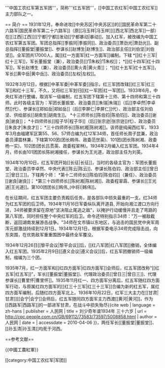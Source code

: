 '''中国工农红军第五军团'''，简称'''红五军团'''，[[中国工农红军|中国工农红军]]主力部队之一。

== 简介 ==
1931年12月，奉命进攻[[中央苏区|中央苏区]]的[[国民革命军第二十六路军|国民革命军第二十六路军]]（原[[冯玉祥|冯玉祥]][[西北军|西北军]]一部）在[[江西|江西]][[宁都|宁都]]发动[[宁都暴动|暴动]]，加入红军，被改编为中国工农红军第五军团。军团总指挥[[季振同|季振同]]、政治委员[[萧劲光|萧劲光]]、副总指挥[[董振堂|董振堂]]、参谋长[[赵博生|赵博生]]、政治部主任[[刘伯坚|刘伯坚]]。全军团共17000人，属[[红一方面军|红一方面军]]编制。下辖
*[[红十三军|红十三军]]，军长董振堂（兼），政治委员[[邝朱权|邝朱权]]；
*[[红十四军|红十四军]]，军长赵博生（兼）、政治委员[[黄火青|黄火青]]；
*[[红十五军|红十五军]]，军长[[黄中岳|黄中岳]]、政治委员[[左权|左权]]。

1932年3月12日，根据[[中革军委|中革军委]]指示，红三军团改辖[[红三军|红三军]]和红十三军，不久，又将红三军划归[[红一军团|红一军团]]。1933年6月，中央红军进行整编，取消军一级编制，红五军团下辖第十三师、第十四师和第三十四师。此时各级主官为：军团长董振堂、政治委员[[朱瑞|朱瑞]]（后[[李卓然|李卓然]]代）、参谋长[[郑如岳|郑如岳]]（后[[李屏仁|李屏仁]]代）、政治部主任刘伯坚、供给部长[[胡南生|胡南生]]。
*十三师师长[[陈伯钧|陈伯钧]]、政治委员[[谢良|谢良]]；
*十四师师长[[程子华|程子华]]（后[[张宗逊|张宗逊]]代）、政治委员[[朱良才|朱良才]]；
*三十四师师长[[陈树湘|陈树湘]]。该师是纯闽西红军，1933年3月由福建军区第55、56、57师合编为红12军34师，首任师长周子昆兼，政治委员谭震林兼，下辖第100团(团长韩伟、政委范世英)、101团(团长陈树湘、政委杨一实)、102团(团长吕贯英、政委程翠林)。1934年2月编入红五军团。1934年4月，师长由101团团长陈树湘接任，参谋长为王光道，政治部主任为刘英。

1934年10月10日，红五军团开始[[长征|长征]]，当时的各级主官为：军团长董振堂、政治委员李卓然、中央代表[[陈云|陈云]]、参谋长陈伯钧、政治部主任[[曾日三|曾日三]]，下辖两个师：
*第十二师师长[[陈伯钧|陈伯钧]]（兼任）、政治委员[[谢良|谢良]]；
*第三十四师师长[[陈树湘|陈树湘]]、政委程翠霖、参谋长[[王光道|王光道]]。第100团团长[[韩伟_(中将)|韩伟]]。

在长征期间，红五军团主要负责殿后任务，是各部队中损失最重的一支。红34师为红五军团的后卫师。1934年11月16日军委纵队离开道县, 开始向湘江渡口方向行进，34师被要求留在原地"坚决阻止尾追之敌"，以掩护行动缓慢并且走了弯路的第八军团，同时担任整个中央红军的后卫。命令还特别指示34师："万一被敌截断，返回湖南发展游击战争。"34师在文市镇以东地区，与追击的国民党中央军周浑元部激战持续到12月1日。1934年12月1日，根据军委电示34师完成阻击战，向东突围，在优势敌军重重围困中最终全军覆没。

1934年12月26日[[黎平会议|黎平会议]]后，[[红八军团|红八军团]]撤销，全体编入红五军团。1935年2月9日[[遵义会议|遵义会议]]后，红五军团撤销师一级编制，缩编为三个团。

1935年7月，红一方面军和[[红四方面军|红四方面军]]会师后，红五军团改称“[[红五军|红五军]]”，军长[[董振堂|董振堂]]、代理政治委员[[曾日三|曾日三]]、代理参谋长[[曹里怀|曹里怀]]。1935年11月红一、四方面军分离后，红五军随红四方面军行动，与原属红四方面军的[[红三十三军|红三十三军]]合编为新的红五军，属红四方面军编制，后随红四方面军北上。1936年10月22日，红军三大主力在[[甘肃|甘肃]][[会宁|会宁]]会师后，红五军随同四方面军主力西渡[[黄河|黄河]]，作为[[西路军|西路军]]的一部进军甘肃，在战斗中损失殆尽<ref>{{cite web | language = zh-hans | publisher = 人民网 | title = 刘少奇年谱1934年 三十六岁 | url = http://cpc.people.com.cn/GB/69112/73583/73597/5008858.html | author = 人民网 | date =  | accessdate = 2010-04-06 }}</ref>，两任军长[[董振堂|董振堂]]、[[孙玉清|孙玉清]]均死于河西。

==参考文献==
<div class="references-small">
<references></references>
</div>

{{中國工農紅軍}}

[[category:中国工农红军|军团]]